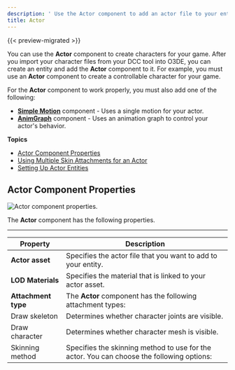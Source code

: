 ```yaml
---
description: ' Use the Actor component to add an actor file to your entity in Open 3D Engine. '
title: Actor
---
```


{{< preview-migrated >}}

You can use the **Actor** component to create characters for your game. After you import your character files from your DCC tool into O3DE, you can create an entity and add the **Actor** component to it. For example, you must use an **Actor** component to create a controllable character for your game.

For the **Actor** component to work properly, you must also add one of the following:
+ **[Simple Motion](/docs/user-guide/components/reference/animation/simple-motion/)** component - Uses a single motion for your actor.
+ **[AnimGraph](/docs/user-guide/components/reference/animation/animgraph/)** component - Uses an animation graph to control your actor's behavior.

**Topics**
+ [Actor Component Properties](#component-actor-properties)
+ [Using Multiple Skin Attachments for an Actor](/docs/user-guide/components/reference/animation/actor-multiple-skin/)
+ [Setting Up Actor Entities](/docs/user-guide/components/reference/animation/actor-component-entity-setup/)

## Actor Component Properties 

![Actor component properties.](/images/user-guide/component/actor_component_properties.png)

The **Actor** component has the following properties.


****

| Property | Description |
| --- | --- |
|  **Actor asset**  |  Specifies the actor file that you want to add to your entity.   |
|  **LOD Materials**  | Specifies the material that is linked to your actor asset. |
|  **Attachment type**  |  The **Actor** component has the following attachment types:   |
| Draw skeleton |  Determines whether character joints are visible.   |
| Draw character |  Determines whether character mesh is visible.  |
| Skinning method |  Specifies the skinning method to use for the actor. You can choose the following options:   |
